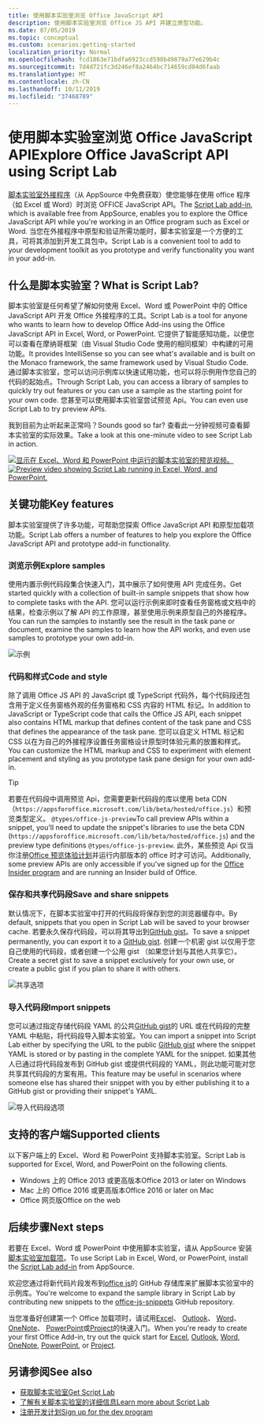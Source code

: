 ```yaml
---
title: 使用脚本实验室浏览 Office JavaScript API
description: 使用脚本实验室浏览 Office JS API 并建立原型功能。
ms.date: 07/05/2019
ms.topic: conceptual
ms.custom: scenarios:getting-started
localization_priority: Normal
ms.openlocfilehash: fcd1863e71bdfa6923ccd598b49879a77e629b4c
ms.sourcegitcommit: 7d4d721fc3d246ef8a2464bc714659cd84d6faab
ms.translationtype: MT
ms.contentlocale: zh-CN
ms.lasthandoff: 10/11/2019
ms.locfileid: "37468789"
---
```

# <a name="explore-office-javascript-api-using-script-lab"></a><span data-ttu-id="723bc-103">使用脚本实验室浏览 Office JavaScript API</span><span class="sxs-lookup"><span data-stu-id="723bc-103">Explore Office JavaScript API using Script Lab</span></span>

<span data-ttu-id="723bc-104">[脚本实验室外接程序](https://appsource.microsoft.com/product/office/WA104380862)（从 AppSource 中免费获取）使您能够在使用 office 程序（如 Excel 或 Word）时浏览 OFFICE JavaScript API。</span><span class="sxs-lookup"><span data-stu-id="723bc-104">The [Script Lab add-in](https://appsource.microsoft.com/product/office/WA104380862), which is available free from AppSource, enables you to explore the Office JavaScript API while you're working in an Office program such as Excel or Word.</span></span> <span data-ttu-id="723bc-105">当您在外接程序中原型和验证所需功能时，脚本实验室是一个方便的工具，可将其添加到开发工具包中。</span><span class="sxs-lookup"><span data-stu-id="723bc-105">Script Lab is a convenient tool to add to your development toolkit as you prototype and verify functionality you want in your add-in.</span></span>

## <a name="what-is-script-lab"></a><span data-ttu-id="723bc-106">什么是脚本实验室？</span><span class="sxs-lookup"><span data-stu-id="723bc-106">What is Script Lab?</span></span>

<span data-ttu-id="723bc-107">脚本实验室是任何希望了解如何使用 Excel、Word 或 PowerPoint 中的 Office JavaScript API 开发 Office 外接程序的工具。</span><span class="sxs-lookup"><span data-stu-id="723bc-107">Script Lab is a tool for anyone who wants to learn how to develop Office Add-ins using the Office JavaScript API in Excel, Word, or PowerPoint.</span></span> <span data-ttu-id="723bc-108">它提供了智能感知功能，以便您可以查看在摩纳哥框架（由 Visual Studio Code 使用的相同框架）中构建的可用功能。</span><span class="sxs-lookup"><span data-stu-id="723bc-108">It provides IntelliSense so you can see what's available and is built on the Monaco framework, the same framework used by Visual Studio Code.</span></span> <span data-ttu-id="723bc-109">通过脚本实验室，您可以访问示例库以快速试用功能，也可以将示例用作您自己的代码的起始点。</span><span class="sxs-lookup"><span data-stu-id="723bc-109">Through Script Lab, you can access a library of samples to quickly try out features or you can use a sample as the starting point for your own code.</span></span> <span data-ttu-id="723bc-110">您甚至可以使用脚本实验室尝试预览 Api。</span><span class="sxs-lookup"><span data-stu-id="723bc-110">You can even use Script Lab to try preview APIs.</span></span>

<span data-ttu-id="723bc-111">我到目前为止听起来正常吗？</span><span class="sxs-lookup"><span data-stu-id="723bc-111">Sounds good so far?</span></span> <span data-ttu-id="723bc-112">查看此一分钟视频可查看脚本实验室的实际效果。</span><span class="sxs-lookup"><span data-stu-id="723bc-112">Take a look at this one-minute video to see Script Lab in action.</span></span>

<span data-ttu-id="723bc-113">[![显示在 Excel、Word 和 PowerPoint 中运行的脚本实验室的预览视频。](../images/screenshot-wide-youtube.png '脚本实验室预览视频')](https://aka.ms/scriptlabvideo)</span><span class="sxs-lookup"><span data-stu-id="723bc-113">[![Preview video showing Script Lab running in Excel, Word, and PowerPoint.](../images/screenshot-wide-youtube.png 'Script Lab preview video')](https://aka.ms/scriptlabvideo)</span></span>

## <a name="key-features"></a><span data-ttu-id="723bc-114">关键功能</span><span class="sxs-lookup"><span data-stu-id="723bc-114">Key features</span></span>

<span data-ttu-id="723bc-115">脚本实验室提供了许多功能，可帮助您探索 Office JavaScript API 和原型加载项功能。</span><span class="sxs-lookup"><span data-stu-id="723bc-115">Script Lab offers a number of features to help you explore the Office JavaScript API and prototype add-in functionality.</span></span>

### <a name="explore-samples"></a><span data-ttu-id="723bc-116">浏览示例</span><span class="sxs-lookup"><span data-stu-id="723bc-116">Explore samples</span></span>

<span data-ttu-id="723bc-117">使用内置示例代码段集合快速入门，其中展示了如何使用 API 完成任务。</span><span class="sxs-lookup"><span data-stu-id="723bc-117">Get started quickly with a collection of built-in sample snippets that show how to complete tasks with the API.</span></span> <span data-ttu-id="723bc-118">您可以运行示例来即时查看任务窗格或文档中的结果，检查示例以了解 API 的工作原理，甚至使用示例来原型自己的外接程序。</span><span class="sxs-lookup"><span data-stu-id="723bc-118">You can run the samples to instantly see the result in the task pane or document, examine the samples to learn how the API works, and even use samples to prototype your own add-in.</span></span>

![示例](../images/script-lab-samples.jpg)

### <a name="code-and-style"></a><span data-ttu-id="723bc-120">代码和样式</span><span class="sxs-lookup"><span data-stu-id="723bc-120">Code and style</span></span>

<span data-ttu-id="723bc-121">除了调用 Office JS API 的 JavaScript 或 TypeScript 代码外，每个代码段还包含用于定义任务窗格外观的任务窗格和 CSS 内容的 HTML 标记。</span><span class="sxs-lookup"><span data-stu-id="723bc-121">In addition to JavaScript or TypeScript code that calls the Office JS API, each snippet also contains HTML markup that defines content of the task pane and CSS that defines the appearance of the task pane.</span></span> <span data-ttu-id="723bc-122">您可以自定义 HTML 标记和 CSS 以在为自己的外接程序设置任务窗格设计原型时体验元素的放置和样式。</span><span class="sxs-lookup"><span data-stu-id="723bc-122">You can customize the HTML markup and CSS to experiment with element placement and styling as you prototype task pane design for your own add-in.</span></span>

> [!TIP]
> <span data-ttu-id="723bc-123">若要在代码段中调用预览 Api，您需要更新代码段的库以使用 beta CDN （`https://appsforoffice.microsoft.com/lib/beta/hosted/office.js`）和预览类型定义。 `@types/office-js-preview`</span><span class="sxs-lookup"><span data-stu-id="723bc-123">To call preview APIs within a snippet, you'll need to update the snippet's libraries to use the beta CDN (`https://appsforoffice.microsoft.com/lib/beta/hosted/office.js`) and the preview type definitions `@types/office-js-preview`.</span></span> <span data-ttu-id="723bc-124">此外，某些预览 Api 仅当你注册[Office 预览体验计划](https://products.office.com/office-insider)并运行内部版本的 office 时才可访问。</span><span class="sxs-lookup"><span data-stu-id="723bc-124">Additionally, some preview APIs are only accessible if you've signed up for the [Office Insider program](https://products.office.com/office-insider) and are running an Insider build of Office.</span></span>

### <a name="save-and-share-snippets"></a><span data-ttu-id="723bc-125">保存和共享代码段</span><span class="sxs-lookup"><span data-stu-id="723bc-125">Save and share snippets</span></span>

<span data-ttu-id="723bc-126">默认情况下，在脚本实验室中打开的代码段将保存到您的浏览器缓存中。</span><span class="sxs-lookup"><span data-stu-id="723bc-126">By default, snippets that you open in Script Lab will be saved to your browser cache.</span></span> <span data-ttu-id="723bc-127">若要永久保存代码段，可以将其导出到[GitHub gist](https://gist.github.com)。</span><span class="sxs-lookup"><span data-stu-id="723bc-127">To save a snippet permanently, you can export it to a [GitHub gist](https://gist.github.com).</span></span> <span data-ttu-id="723bc-128">创建一个机密 gist 以仅用于您自己使用的代码段，或者创建一个公用 gist （如果您计划与其他人共享它）。</span><span class="sxs-lookup"><span data-stu-id="723bc-128">Create a secret gist to save a snippet exclusively for your own use, or create a public gist if you plan to share it with others.</span></span>

![共享选项](../images/script-lab-share.jpg)

### <a name="import-snippets"></a><span data-ttu-id="723bc-130">导入代码段</span><span class="sxs-lookup"><span data-stu-id="723bc-130">Import snippets</span></span>

<span data-ttu-id="723bc-131">您可以通过指定存储代码段 YAML 的公共[GitHub gist](https://gist.github.com)的 URL 或在代码段的完整 YAML 中粘贴，将代码段导入脚本实验室。</span><span class="sxs-lookup"><span data-stu-id="723bc-131">You can import a snippet into Script Lab either by specifying the URL to the public [GitHub gist](https://gist.github.com) where the snippet YAML is stored or by pasting in the complete YAML for the snippet.</span></span> <span data-ttu-id="723bc-132">如果其他人已通过将代码段发布到 GitHub gist 或提供代码段的 YAML，则此功能可能对您共享其代码段的方案有用。</span><span class="sxs-lookup"><span data-stu-id="723bc-132">This feature may be useful in scenarios where someone else has shared their snippet with you by either publishing it to a GitHub gist or providing their snippet's YAML.</span></span>

![导入代码段选项](../images/script-lab-import-snippet.jpg)

## <a name="supported-clients"></a><span data-ttu-id="723bc-134">支持的客户端</span><span class="sxs-lookup"><span data-stu-id="723bc-134">Supported clients</span></span>

<span data-ttu-id="723bc-135">以下客户端上的 Excel、Word 和 PowerPoint 支持脚本实验室。</span><span class="sxs-lookup"><span data-stu-id="723bc-135">Script Lab is supported for Excel, Word, and PowerPoint on the following clients.</span></span>

- <span data-ttu-id="723bc-136">Windows 上的 Office 2013 或更高版本</span><span class="sxs-lookup"><span data-stu-id="723bc-136">Office 2013 or later on Windows</span></span>
- <span data-ttu-id="723bc-137">Mac 上的 Office 2016 或更高版本</span><span class="sxs-lookup"><span data-stu-id="723bc-137">Office 2016 or later on Mac</span></span>
- <span data-ttu-id="723bc-138">Office 网页版</span><span class="sxs-lookup"><span data-stu-id="723bc-138">Office on the web</span></span>

## <a name="next-steps"></a><span data-ttu-id="723bc-139">后续步骤</span><span class="sxs-lookup"><span data-stu-id="723bc-139">Next steps</span></span>

<span data-ttu-id="723bc-140">若要在 Excel、Word 或 PowerPoint 中使用脚本实验室，请从 AppSource 安装[脚本实验室加载项](https://appsource.microsoft.com/product/office/WA104380862)。</span><span class="sxs-lookup"><span data-stu-id="723bc-140">To use Script Lab in Excel, Word, or PowerPoint, install the [Script Lab add-in](https://appsource.microsoft.com/product/office/WA104380862) from AppSource.</span></span> 

<span data-ttu-id="723bc-141">欢迎您通过将新代码片段发布到[office js](https://github.com/OfficeDev/office-js-snippets#office-js-snippets)的 GitHub 存储库来扩展脚本实验室中的示例库。</span><span class="sxs-lookup"><span data-stu-id="723bc-141">You're welcome to expand the sample library in Script Lab by contributing new snippets to the [office-js-snippets](https://github.com/OfficeDev/office-js-snippets#office-js-snippets) GitHub repository.</span></span>

<span data-ttu-id="723bc-142">当您准备好创建第一个 Office 加载项时，请试用[Excel](../quickstarts/excel-quickstart-jquery.md)、 [Outlook](/outlook/add-ins/quick-start?context=office/dev/add-ins/context)、 [Word](../quickstarts/word-quickstart.md)、 [OneNote](../quickstarts/onenote-quickstart.md)、 [PowerPoint](../quickstarts/powerpoint-quickstart.md)或[Project](../quickstarts/project-quickstart.md)的快速入门。</span><span class="sxs-lookup"><span data-stu-id="723bc-142">When you're ready to create your first Office Add-in, try out the quick start for [Excel](../quickstarts/excel-quickstart-jquery.md), [Outlook](/outlook/add-ins/quick-start?context=office/dev/add-ins/context), [Word](../quickstarts/word-quickstart.md), [OneNote](../quickstarts/onenote-quickstart.md), [PowerPoint](../quickstarts/powerpoint-quickstart.md), or [Project](../quickstarts/project-quickstart.md).</span></span>

## <a name="see-also"></a><span data-ttu-id="723bc-143">另请参阅</span><span class="sxs-lookup"><span data-stu-id="723bc-143">See also</span></span>

- [<span data-ttu-id="723bc-144">获取脚本实验室</span><span class="sxs-lookup"><span data-stu-id="723bc-144">Get Script Lab</span></span>](https://appsource.microsoft.com/product/office/WA104380862)
- [<span data-ttu-id="723bc-145">了解有关脚本实验室的详细信息</span><span class="sxs-lookup"><span data-stu-id="723bc-145">Learn more about Script Lab</span></span>](https://github.com/OfficeDev/script-lab#script-lab-a-microsoft-garage-project)
- [<span data-ttu-id="723bc-146">注册开发计划</span><span class="sxs-lookup"><span data-stu-id="723bc-146">Sign up for the dev program</span></span>](https://developer.microsoft.com/office/dev-program)
